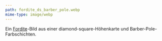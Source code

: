 ```yaml
---
path: fordite_ds_barber_pole.webp
mime-type: image/webp
---
```


Ein [Fordite](/tags/fordite)-Bild aus einer diamond-square-Höhenkarte und Barber-Pole-Farbschichten.
